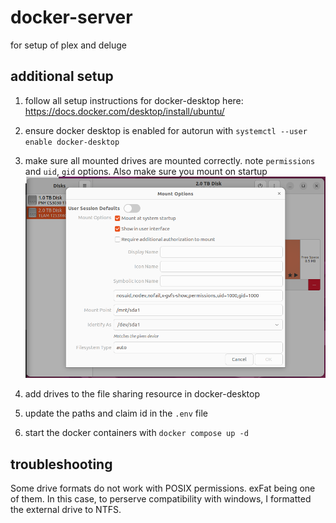 # docker-server
for setup of plex and deluge

## additional setup
1. follow all setup instructions for docker-desktop here: https://docs.docker.com/desktop/install/ubuntu/

2. ensure docker desktop is enabled for autorun with 
`systemctl --user enable docker-desktop`

3. make sure all mounted drives are mounted correctly. note `permissions` and `uid`, `gid` options. Also make sure you mount on startup
![Ubuntu disks app](image.png)
4. add drives to the file sharing resource in docker-desktop

5. update the paths and claim id in the `.env` file

6. start the docker containers with `docker compose up -d`

## troubleshooting
Some drive formats do not work with POSIX permissions. exFat being one of them. In this case, to perserve compatibility with windows, I formatted the external drive to NTFS.